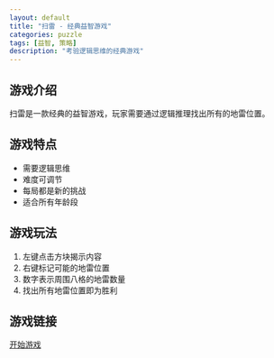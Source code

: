 ```yaml
---
layout: default
title: "扫雷 - 经典益智游戏"
categories: puzzle
tags: [益智, 策略]
description: "考验逻辑思维的经典游戏"
---
```


## 游戏介绍

扫雷是一款经典的益智游戏，玩家需要通过逻辑推理找出所有的地雷位置。

## 游戏特点

- 需要逻辑思维
- 难度可调节
- 每局都是新的挑战
- 适合所有年龄段

## 游戏玩法

1. 左键点击方块揭示内容
2. 右键标记可能的地雷位置
3. 数字表示周围八格的地雷数量
4. 找出所有地雷位置即为胜利

## 游戏链接

[开始游戏](https://minesweeper.online/)
